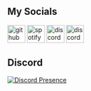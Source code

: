 ## My Socials
[<img src='https://cdn.jsdelivr.net/npm/simple-icons@3.0.1/icons/github.svg' alt='github' height='40'>](https://github.com/bkahnwald)  [<img src='https://cdn.jsdelivr.net/npm/simple-icons@3.0.1/icons/spotify.svg' alt='spotify' height='40'>](https://sptfy.com/bkahnwald)  [<img src='https://cdn.jsdelivr.net/npm/simple-icons@3.0.1/icons/discord.svg' alt='discord' height='40'>](https://discord.com/users/357881702066028554)  [<img src='https://cdn.jsdelivr.net/npm/simple-icons@3.0.1/icons/discord.svg' alt='discord' height='40'>](https://discord.com/invite/9K6zB6fUfN)  


## Discord
[![Discord Presence](https://lanyard.cnrad.dev/api/357881702066028554?hideDiscrim=true&theme=light&idleMessage=fvk&hideBadges=true&bg=809ecf&borderRadius=25px&animated=true)](https://discord.com/users/357881702066028554)
